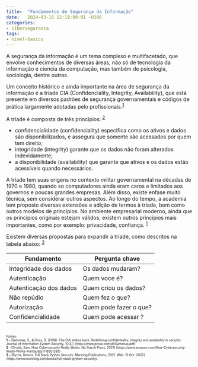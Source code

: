 ```yaml
---
title:  "Fundamentos de Segurança da Informação"
date:   2024-03-16 12:19:00:01 -0300
categories: 
- ciberseguranca
tags: 
- nivel-basico
---
```


A segurança da informação é um tema complexo e multifacetado, que envolve conhecimentos de diversas áreas, não só de tecnologia da informação e ciencia da computação, mas também de psicologia, sociologia, dentre outras.

Um conceito histórico e ainda importante na área de segurança da informação é a tríade CIA (Confidenciality, Integrity, Availability), que está presente em diversos padrões de segurança governamentais e códigos de prática largamente adotadas pelo profissionais.<sup id="a1">[1](#f1)</sup>

A tríade é composta de três princípios: <sup id="a2">[2](#f2)</sup>
- confidencialidade (confidenciality) especifica como os ativos e dados são disponibilizados, e assegura que somente são acessados por quem tem direito; 
- integridade (integrity) garante que os dados não foram alterados indevidamente; 
- a disponibilidade (availability) que garante que ativos e os dados estão acessíveis quando necessários. 

A tríade tem suas origens no contexto militar governamental na décadas de 1970 e 1980, quando so computadores ainda eram caros e limitados aos governos e poucas grandes empresas. Além disso, existe enfase muito técnica, sem considerar outros aspectos. Ao longo do tempo, a academia tem proposto diversas extensões e adição de termos à tríade, bem como outros modelos de princípios. No ambiente empresarial moderno, ainda que os princípios originais estejam válidos, existem outros princípios mais importantes, como por exemplo: privacidade, confiança. <sup id="a1">[1](#f1)</sup>

Existem diversas propostas para expandir a tríade, como descritos na tabela abaixo: <sup id="a3">[3](#f3)</sup>

| Fundamento | Pergunta chave |
|---|---|
| Integridade dos dados  | Os dados mudaram?      |
| Autenticação           | Quem voce é?           |
| Autenticação dos dados | Quem criou os dados?   |
| Não repúdio            | Quem fez o que?        |
| Autorização            | Quem pode fazer o que? |
| Confidencialidade      | Quem pode acessar ?    |


<br>
<span style="font-size: 0.6em;">Fontes:<br>
<b id="f1">1</b> - [Samonas, S., & Coss, D. (2014). The CIA strikes back: Redefining confidentiality, integrity and availability in security. Journal of Information System Security, 10(3)] (https://www.proso.com/dl/Samonas.pdf)<br>
<b id="f2">2</b> - [Grubb, Sam. How Cybersecurity Really Works. No Starch Press, 2021] (https://www.amazon.com/How-Cybersecurity-Really-Works-Hands/dp/1718501285)<br>
<b id="f3">3</b> - [Byrne, Dennis. Full Stack Python Security. Manning Publications, 2021. Web. 15 Oct. 2022] (https://www.manning.com/books/full-stack-python-security). </span>